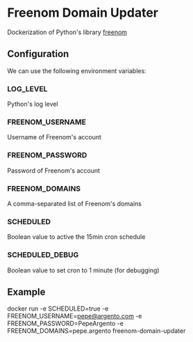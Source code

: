 # Freenom Domain Updater
Dockerization of Python's library [freenom](https://pypi.org/project/freenom/)

## Configuration

We can use the following environment variables:

### LOG_LEVEL

Python's log level

### FREENOM_USERNAME

Username of Freenom's account

### FREENOM_PASSWORD

Password of Freenom's account

### FREENOM_DOMAINS

A comma-separated list of Freenom's domains

### SCHEDULED

Boolean value to active the 15min cron schedule

### SCHEDULED_DEBUG

Boolean value to set cron to 1 minute (for debugging)

## Example

docker run -e SCHEDULED=true -e FREENOM_USERNAME=pepe@argento.com -e FREENOM_PASSWORD=PepeArgento -e FREENOM_DOMAINS=pepe.argento freenom-domain-updater
